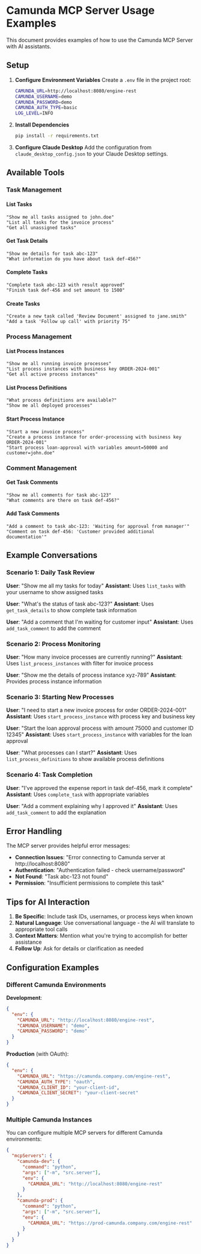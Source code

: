 # Camunda MCP Server Usage Examples

This document provides examples of how to use the Camunda MCP Server with AI assistants.

## Setup

1. **Configure Environment Variables**
   Create a `.env` file in the project root:
   ```bash
   CAMUNDA_URL=http://localhost:8080/engine-rest
   CAMUNDA_USERNAME=demo
   CAMUNDA_PASSWORD=demo
   CAMUNDA_AUTH_TYPE=basic
   LOG_LEVEL=INFO
   ```

2. **Install Dependencies**
   ```bash
   pip install -r requirements.txt
   ```

3. **Configure Claude Desktop**
   Add the configuration from `claude_desktop_config.json` to your Claude Desktop settings.

## Available Tools

### Task Management

#### List Tasks
```
"Show me all tasks assigned to john.doe"
"List all tasks for the invoice process"
"Get all unassigned tasks"
```

#### Get Task Details
```
"Show me details for task abc-123"
"What information do you have about task def-456?"
```

#### Complete Tasks
```
"Complete task abc-123 with result approved"
"Finish task def-456 and set amount to 1500"
```

#### Create Tasks
```
"Create a new task called 'Review Document' assigned to jane.smith"
"Add a task 'Follow up call' with priority 75"
```

### Process Management

#### List Process Instances
```
"Show me all running invoice processes"
"List process instances with business key ORDER-2024-001"
"Get all active process instances"
```

#### List Process Definitions
```
"What process definitions are available?"
"Show me all deployed processes"
```

#### Start Process Instance
```
"Start a new invoice process"
"Create a process instance for order-processing with business key ORDER-2024-001"
"Start process loan-approval with variables amount=50000 and customer=john.doe"
```

### Comment Management

#### Get Task Comments
```
"Show me all comments for task abc-123"
"What comments are there on task def-456?"
```

#### Add Task Comments
```
"Add a comment to task abc-123: 'Waiting for approval from manager'"
"Comment on task def-456: 'Customer provided additional documentation'"
```

## Example Conversations

### Scenario 1: Daily Task Review
**User**: "Show me all my tasks for today"
**Assistant**: Uses `list_tasks` with your username to show assigned tasks

**User**: "What's the status of task abc-123?"
**Assistant**: Uses `get_task_details` to show complete task information

**User**: "Add a comment that I'm waiting for customer input"
**Assistant**: Uses `add_task_comment` to add the comment

### Scenario 2: Process Monitoring
**User**: "How many invoice processes are currently running?"
**Assistant**: Uses `list_process_instances` with filter for invoice process

**User**: "Show me the details of process instance xyz-789"
**Assistant**: Provides process instance information

### Scenario 3: Starting New Processes
**User**: "I need to start a new invoice process for order ORDER-2024-001"
**Assistant**: Uses `start_process_instance` with process key and business key

**User**: "Start the loan approval process with amount 75000 and customer ID 12345"
**Assistant**: Uses `start_process_instance` with variables for the loan approval

**User**: "What processes can I start?"
**Assistant**: Uses `list_process_definitions` to show available process definitions

### Scenario 4: Task Completion
**User**: "I've approved the expense report in task def-456, mark it complete"
**Assistant**: Uses `complete_task` with appropriate variables

**User**: "Add a comment explaining why I approved it"
**Assistant**: Uses `add_task_comment` to add the explanation

## Error Handling

The MCP server provides helpful error messages:

- **Connection Issues**: "Error connecting to Camunda server at http://localhost:8080"
- **Authentication**: "Authentication failed - check username/password"
- **Not Found**: "Task abc-123 not found"
- **Permission**: "Insufficient permissions to complete this task"

## Tips for AI Interaction

1. **Be Specific**: Include task IDs, usernames, or process keys when known
2. **Natural Language**: Use conversational language - the AI will translate to appropriate tool calls
3. **Context Matters**: Mention what you're trying to accomplish for better assistance
4. **Follow Up**: Ask for details or clarification as needed

## Configuration Examples

### Different Camunda Environments

**Development**:
```json
{
  "env": {
    "CAMUNDA_URL": "http://localhost:8080/engine-rest",
    "CAMUNDA_USERNAME": "demo",
    "CAMUNDA_PASSWORD": "demo"
  }
}
```

**Production** (with OAuth):
```json
{
  "env": {
    "CAMUNDA_URL": "https://camunda.company.com/engine-rest",
    "CAMUNDA_AUTH_TYPE": "oauth",
    "CAMUNDA_CLIENT_ID": "your-client-id",
    "CAMUNDA_CLIENT_SECRET": "your-client-secret"
  }
}
```

### Multiple Camunda Instances
You can configure multiple MCP servers for different Camunda environments:

```json
{
  "mcpServers": {
    "camunda-dev": {
      "command": "python",
      "args": ["-m", "src.server"],
      "env": {
        "CAMUNDA_URL": "http://localhost:8080/engine-rest"
      }
    },
    "camunda-prod": {
      "command": "python", 
      "args": ["-m", "src.server"],
      "env": {
        "CAMUNDA_URL": "https://prod-camunda.company.com/engine-rest"
      }
    }
  }
}
```
